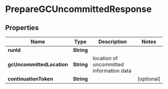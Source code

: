 

# PrepareGCUncommittedResponse


## Properties

Name | Type | Description | Notes
------------ | ------------- | ------------- | -------------
**runId** | **String** |  | 
**gcUncommittedLocation** | **String** | location of uncommitted information data | 
**continuationToken** | **String** |  |  [optional]



